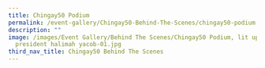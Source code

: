 ```yaml
---
title: Chingay50 Podium
permalink: /event-gallery/Chingay50-Behind-The-Scenes/chingay50-podium
description: ""
image: /images/Event Gallery/Behind The Scenes/Chingay50 Podium, lit up by
  president halimah yacob-01.jpg
third_nav_title: Chingay50 Behind The Scenes
---
```

